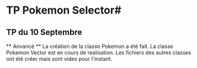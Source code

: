 # TP Pokemon Selector#

## TP du 10 Septembre
** Anvancé **
La création de la classe Pokemon a été fait.
La classe Pokemon Vector est en cours de realisation.
Les fichiers des autres classes ont été créer mais sont 
vides pour l'instant.